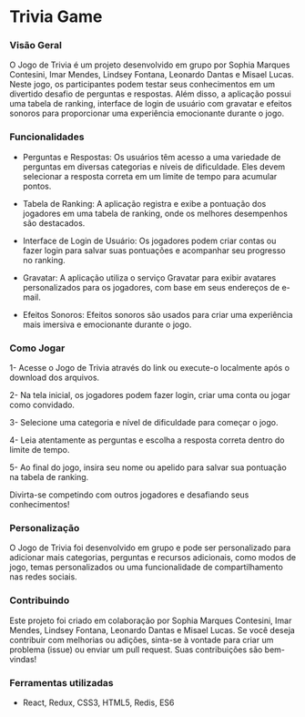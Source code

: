 
# Trivia Game

### Visão Geral
O Jogo de Trivia é um projeto desenvolvido em grupo por Sophia Marques Contesini, Imar Mendes, Lindsey Fontana, Leonardo Dantas e Misael Lucas. Neste jogo, os participantes podem testar seus conhecimentos em um divertido desafio de perguntas e respostas. Além disso, a aplicação possui uma tabela de ranking, interface de login de usuário com gravatar e efeitos sonoros para proporcionar uma experiência emocionante durante o jogo.

### Funcionalidades

- Perguntas e Respostas:
Os usuários têm acesso a uma variedade de perguntas em diversas categorias e níveis de dificuldade. Eles devem selecionar a resposta correta em um limite de tempo para acumular pontos.

- Tabela de Ranking:
A aplicação registra e exibe a pontuação dos jogadores em uma tabela de ranking, onde os melhores desempenhos são destacados.

- Interface de Login de Usuário:
Os jogadores podem criar contas ou fazer login para salvar suas pontuações e acompanhar seu progresso no ranking.

- Gravatar:
A aplicação utiliza o serviço Gravatar para exibir avatares personalizados para os jogadores, com base em seus endereços de e-mail.

- Efeitos Sonoros:
Efeitos sonoros são usados para criar uma experiência mais imersiva e emocionante durante o jogo.

### Como Jogar

1- Acesse o Jogo de Trivia através do link ou execute-o localmente após o download dos arquivos.

2- Na tela inicial, os jogadores podem fazer login, criar uma conta ou jogar como convidado.

3- Selecione uma categoria e nível de dificuldade para começar o jogo.

4- Leia atentamente as perguntas e escolha a resposta correta dentro do limite de tempo.

5- Ao final do jogo, insira seu nome ou apelido para salvar sua pontuação na tabela de ranking.

Divirta-se competindo com outros jogadores e desafiando seus conhecimentos!

### Personalização
O Jogo de Trivia foi desenvolvido em grupo e pode ser personalizado para adicionar mais categorias, perguntas e recursos adicionais, como modos de jogo, temas personalizados ou uma funcionalidade de compartilhamento nas redes sociais.

### Contribuindo
Este projeto foi criado em colaboração por Sophia Marques Contesini, Imar Mendes, Lindsey Fontana, Leonardo Dantas e Misael Lucas. Se você deseja contribuir com melhorias ou adições, sinta-se à vontade para criar um problema (issue) ou enviar um pull request. Suas contribuições são bem-vindas!

### Ferramentas utilizadas
- React, Redux, CSS3, HTML5, Redis, ES6


